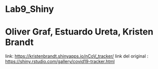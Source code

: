 # Lab9_Shiny
# Oliver Graf, Estuardo Ureta, Kristen Brandt

link: https://kristenbrandt.shinyapps.io/nCoV_tracker/
link del original : https://shiny.rstudio.com/gallery/covid19-tracker.html
